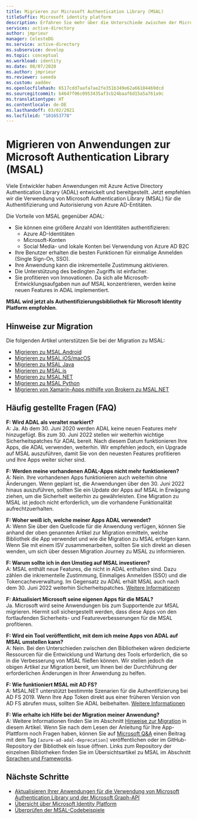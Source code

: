 ```yaml
---
title: Migrieren zur Microsoft Authentication Library (MSAL)
titleSuffix: Microsoft identity platform
description: Erfahren Sie mehr über die Unterschiede zwischen der Microsoft Authentication Library (MSAL) und Azure AD Authentication Library (ADAL) und deren Migration zu MSAL.
services: active-directory
author: jmprieur
manager: CelesteDG
ms.service: active-directory
ms.subservice: develop
ms.topic: conceptual
ms.workload: identity
ms.date: 08/07/2020
ms.author: jmprieur
ms.reviewer: saeeda
ms.custom: aaddev
ms.openlocfilehash: 6517cdd7aafa7ae2fe351b349e62a66104469dcd
ms.sourcegitcommit: b4647f06c0953435af3cb24baaf6d15a5a761a9c
ms.translationtype: HT
ms.contentlocale: de-DE
ms.lasthandoff: 03/02/2021
ms.locfileid: "101653778"
---
```

# <a name="migrate-applications-to-the-microsoft-authentication-library-msal"></a>Migrieren von Anwendungen zur Microsoft Authentication Library (MSAL)

Viele Entwickler haben Anwendungen mit Azure Active Directory Authentication Library (ADAL) entwickelt und bereitgestellt. Jetzt empfehlen wir die Verwendung von Microsoft Authentication Library (MSAL) für die Authentifizierung und Autorisierung von Azure AD-Entitäten.

Die Vorteile von MSAL gegenüber ADAL:

- Sie können eine größere Anzahl von Identitäten authentifizieren:
  - Azure AD-Identitäten
  - Microsoft-Konten
  - Social Media- und lokale Konten bei Verwendung von Azure AD B2C
- Ihre Benutzer erhalten die besten Funktionen für einmalige Anmelden (Single Sign-On, SSO).
- Ihre Anwendung kann die inkrementelle Zustimmung aktivieren.
- Die Unterstützung des bedingten Zugriffs ist einfacher.
- Sie profitieren von Innovationen. Da sich alle Microsoft-Entwicklungsaufgaben nun auf MSAL konzentrieren, werden keine neuen Features in ADAL implementiert.

**MSAL wird jetzt als Authentifizierungsbibliothek für Microsoft Identity Platform empfohlen**.

## <a name="migration-guidance"></a>Hinweise zur Migration

Die folgenden Artikel unterstützen Sie bei der Migration zu MSAL:

- [Migrieren zu MSAL.Android](migrate-android-adal-msal.md)
- [Migrieren zu MSAL.iOS/macOS](migrate-objc-adal-msal.md)
- [Migrieren zu MSAL Java](migrate-adal-msal-java.md)
- [Migrieren zu MSAL.js](msal-compare-msal-js-and-adal-js.md)
- [Migrieren zu MSAL.NET](msal-net-migration.md)
- [Migrieren zu MSAL Python](migrate-python-adal-msal.md)
- [Migrieren von Xamarin-Apps mithilfe von Brokern zu MSAL.NET](msal-net-migration-ios-broker.md)

## <a name="frequently-asked-questions-faq"></a>Häufig gestellte Fragen (FAQ)

__F: Wird ADAL als veraltet markiert?__  
A: Ja. Ab dem 30. Juni 2020 werden ADAL keine neuen Features mehr hinzugefügt. Bis zum 30. Juni 2022 stellen wir weiterhin wichtige Sicherheitspatches für ADAL bereit. Nach diesem Datum funktionieren Ihre Apps, die ADAL verwenden, weiterhin. Wir empfehlen jedoch, ein Upgrade auf MSAL auszuführen, damit Sie von den neuesten Features profitieren und Ihre Apps weiter sicher sind.

__F: Werden meine vorhandenen ADAL-Apps nicht mehr funktionieren?__  
A: Nein. Ihre vorhandenen Apps funktionieren auch weiterhin ohne Änderungen. Wenn geplant ist, die Anwendungen über den 30. Juni 2022 hinaus auszuführen, sollten Sie ein Update der Apps auf MSAL in Erwägung ziehen, um die Sicherheit weiterhin zu gewährleisten. Eine Migration zu MSAL ist jedoch nicht erforderlich, um die vorhandene Funktionalität aufrechtzuerhalten.

__F: Woher weiß ich, welche meiner Apps ADAL verwendet?__  
A: Wenn Sie über den Quellcode für die Anwendung verfügen, können Sie anhand der oben genannten Artikel zur Migration ermitteln, welche Bibliothek die App verwendet und wie die Migration zu MSAL erfolgen kann. Wenn Sie mit einem ISV zusammenarbeiten, sollten Sie sich direkt an diesen wenden, um sich über dessen Migration Journey zu MSAL zu informieren.

__F: Warum sollte ich in den Umstieg auf MSAL investieren?__  
A: MSAL enthält neue Features, die nicht in ADAL enthalten sind. Dazu zählen die inkrementelle Zustimmung, Einmaliges Anmelden (SSO) und die Tokencacheverwaltung. Im Gegensatz zu ADAL erhält MSAL auch nach dem 30. Juni 2022 weiterhin Sicherheitspatches. [Weitere Informationen](msal-overview.md)

__F: Aktualisiert Microsoft seine eigenen Apps für die MSAL?__  
Ja. Microsoft wird seine Anwendungen bis zum Supportende zur MSAL migrieren. Hiermit soll sichergestellt werden, dass diese Apps von den fortlaufenden Sicherheits- und Featureverbesserungen für die MSAL profitieren.

__F: Wird ein Tool veröffentlicht, mit dem ich meine Apps von ADAL auf MSAL umstellen kann?__  
A: Nein. Bei den Unterschieden zwischen den Bibliotheken wären dedizierte Ressourcen für die Entwicklung und Wartung des Tools erforderlich, die so in die Verbesserung von MSAL fließen können. Wir stellen jedoch die obigen Artikel zur Migration bereit, um Ihnen bei der Durchführung der erforderlichen Änderungen in Ihrer Anwendung zu helfen.

__F: Wie funktioniert MSAL mit AD FS?__  
A: MSAL.NET unterstützt bestimmte Szenarien für die Authentifizierung bei AD FS 2019. Wenn Ihre App Token direkt aus einer früheren Version von AD FS abrufen muss, sollten Sie ADAL beibehalten. [Weitere Informationen](msal-net-adfs-support.md)

__F: Wie erhalte ich Hilfe bei der Migration meiner Anwendung?__  
A: Weitere Informationen finden Sie im Abschnitt [Hinweise zur Migration](#migration-guidance) in diesem Artikel. Wenn Sie nach dem Lesen der Anleitung für Ihre App-Plattform noch Fragen haben, können Sie auf [Microsoft Q&A](/answers/topics/azure-ad-adal-deprecation.html) einen Beitrag mit dem Tag `[azure-ad-adal-deprecation]` veröffentlichen oder im GitHub-Repository der Bibliothek ein Issue öffnen. Links zum Repository der einzelnen Bibliotheken finden Sie im Übersichtsartikel zu MSAL im Abschnitt [Sprachen und Frameworks](msal-overview.md#languages-and-frameworks).

## <a name="next-steps"></a>Nächste Schritte

- [Aktualisieren Ihrer Anwendungen für die Verwendung von Microsoft Authentication Library und der Microsoft Graph-API](https://techcommunity.microsoft.com/t5/azure-active-directory-identity/update-your-applications-to-use-microsoft-authentication-library/ba-p/1257363)
- [Übersicht über Microsoft Identity Platform](v2-overview.md)
- [Überprüfen der MSAL-Codebeispiele](sample-v2-code.md)